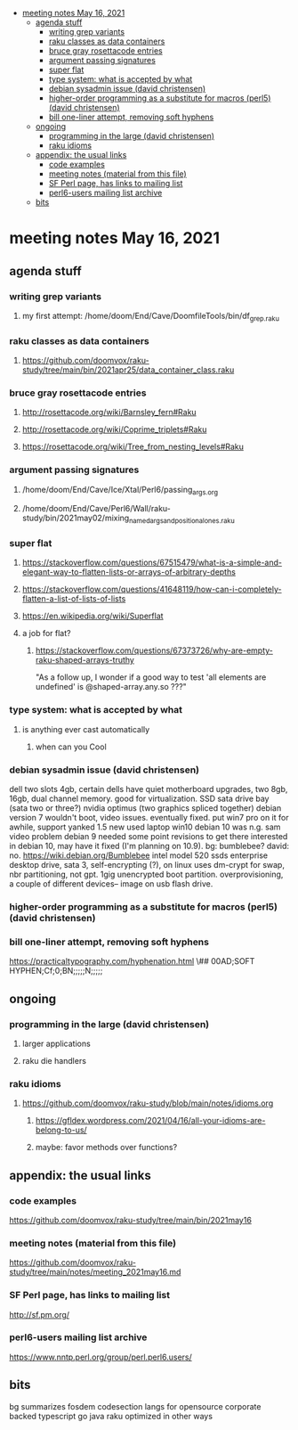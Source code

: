 - [meeting notes May 16, 2021](#orgad71288)
  - [agenda stuff](#org15758d6)
    - [writing grep variants](#org2a2e785)
    - [raku classes as data containers](#orgac90984)
    - [bruce gray rosettacode entries](#org4697f98)
    - [argument passing signatures](#org473d915)
    - [super flat](#org09bde2b)
    - [type system: what is accepted by what](#orgccd7fcb)
    - [debian sysadmin issue (david christensen)](#org1fdc72f)
    - [higher-order programming as a substitute for macros (perl5)  (david christensen)](#org3d70bab)
    - [bill one-liner attempt, removing soft hyphens](#org9ef8b64)
  - [ongoing](#org0078d5c)
    - [programming in the large (david christensen)](#org353a47c)
    - [raku idioms](#orgc768f47)
  - [appendix: the usual links](#org4022231)
    - [code examples](#orgabc015c)
    - [meeting notes (material from this file)](#org908c0c1)
    - [SF Perl page, has links to mailing list](#orgaceb7d1)
    - [perl6-users mailing list archive](#orgf386221)
  - [bits](#org2547f5a)


<a id="orgad71288"></a>

# meeting notes May 16, 2021


<a id="org15758d6"></a>

## agenda stuff


<a id="org2a2e785"></a>

### writing grep variants

1.  my first attempt: /home/doom/End/Cave/DoomfileTools/bin/df<sub>grep.raku</sub>


<a id="orgac90984"></a>

### raku classes as data containers

1.  <https://github.com/doomvox/raku-study/tree/main/bin/2021apr25/data_container_class.raku>


<a id="org4697f98"></a>

### bruce gray rosettacode entries

1.  <http://rosettacode.org/wiki/Barnsley_fern#Raku>

2.  <http://rosettacode.org/wiki/Coprime_triplets#Raku>

3.  <https://rosettacode.org/wiki/Tree_from_nesting_levels#Raku>


<a id="org473d915"></a>

### argument passing signatures

1.  /home/doom/End/Cave/Ice/Xtal/Perl6/passing<sub>args.org</sub>

2.  /home/doom/End/Cave/Perl6/Wall/raku-study/bin/2021may02/mixing<sub>named</sub><sub>args</sub><sub>and</sub><sub>positional</sub><sub>ones.raku</sub>


<a id="org09bde2b"></a>

### super flat

1.  <https://stackoverflow.com/questions/67515479/what-is-a-simple-and-elegant-way-to-flatten-lists-or-arrays-of-arbitrary-depths>

2.  <https://stackoverflow.com/questions/41648119/how-can-i-completely-flatten-a-list-of-lists-of-lists>

3.  <https://en.wikipedia.org/wiki/Superflat>

4.  a job for flat?

    1.  <https://stackoverflow.com/questions/67373726/why-are-empty-raku-shaped-arrays-truthy>
    
        "As a follow up, I wonder if a good way to test 'all elements are undefined' is @shaped-array.any.so ???"


<a id="orgccd7fcb"></a>

### type system: what is accepted by what

1.  is anything ever cast automatically

    1.  when can you Cool


<a id="org1fdc72f"></a>

### debian sysadmin issue (david christensen)

dell two slots 4gb, certain dells have quiet motherboard upgrades, two 8gb, 16gb, dual channel memory. good for virtualization. SSD sata drive bay (sata two or three?) nvidia optimus (two graphics spliced together) debian version 7 wouldn't boot, video issues. eventually fixed. put win7 pro on it for awhile, support yanked 1.5 new used laptop win10 debian 10 was n.g. sam video problem debian 9 needed some point revisions to get there interested in debian 10, may have it fixed (I'm planning on 10.9). bg: bumblebee? david: no. <https://wiki.debian.org/Bumblebee> intel model 520 ssds enterprise desktop drive, sata 3, self-encrypting (?), on linux uses dm-crypt for swap, nbr partitioning, not gpt. 1gig unencrypted boot partition. overprovisioning, a couple of different devices&#x2013; image on usb flash drive.


<a id="org3d70bab"></a>

### higher-order programming as a substitute for macros (perl5)  (david christensen)


<a id="org9ef8b64"></a>

### bill one-liner attempt, removing soft hyphens

<https://practicaltypography.com/hyphenation.html> \\## 00AD;SOFT HYPHEN;Cf;0;BN;;;;;N;;;;;


<a id="org0078d5c"></a>

## ongoing


<a id="org353a47c"></a>

### programming in the large (david christensen)

1.  larger applications

2.  raku die handlers


<a id="orgc768f47"></a>

### raku idioms

1.  <https://github.com/doomvox/raku-study/blob/main/notes/idioms.org>

    1.  <https://gfldex.wordpress.com/2021/04/16/all-your-idioms-are-belong-to-us/>
    
    2.  maybe: favor methods over functions?


<a id="org4022231"></a>

## appendix: the usual links


<a id="orgabc015c"></a>

### code examples

<https://github.com/doomvox/raku-study/tree/main/bin/2021may16>


<a id="org908c0c1"></a>

### meeting notes (material from this file)

<https://github.com/doomvox/raku-study/tree/main/notes/meeting_2021may16.md>


<a id="orgaceb7d1"></a>

### SF Perl page, has links to mailing list

<http://sf.pm.org/>


<a id="orgf386221"></a>

### perl6-users mailing list archive

<https://www.nntp.perl.org/group/perl.perl6.users/>


<a id="org2547f5a"></a>

## bits

bg summarizes fosdem codesection langs for opensource corporate backed typescript go java raku optimized in other ways
